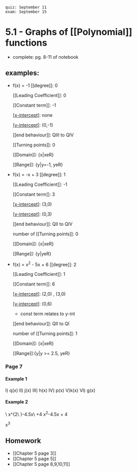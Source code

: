 	quiz: September 11
	exam: September 15


# 5.1 - Graphs of [[Polynomial]] functions
* complete: pg. 8-11 of notebook
## examples:

* f(x) = -1
	[[degree]]: 0
	
	[[Leading Coefficient]]: 0
	
	[[Constant term]]: -1
	
	[[x-intercept]](s): none
	
	[[y-intercept]](s): (0,-1)
	
	[[end behaviour]]: QIII to QIV
	
	[[Turning points]]: 0
	
	[[Domain]]: {x|xeR}
	
	[[Range]]: {y|y=-1, yeR}

* f(x) = -x + 3
	[[degree]]: 1
	
	[[Leading Coefficient]]: -1
	
	[[Constant term]]: 3 
	
	[[x-intercept]](s): (3,0)
	
	[[y-intercept]](s): (0,3)
	
	[[end behaviour]]: QII to QIV
	
	number of [[Turning points]]: 0
	
	[[Domain]]: {x|xeR}
	
	[[Range]]: {y|yeR}

* f(x) = x<sup>2</sup> - 5x + 6 
	[[degree]]: 2
	
	[[Leading Coefficient]]: 1
	
	[[Constant term]]: 6
	
	[[x-intercept]](s): (2,0) , (3,0)
	
	[[y-intercept]](s): (0,6)
	* const term relates to y-int
	
	
	[[end behaviour]]: QII to QI
	
	number of [[Turning points]]: 1
	
	[[Domain]]: {x|xeR}
	
	[[Range]]:{y|y >= 2.5, yeR}

### Page 7
#### Example 1 

I) q(x)
II) j(x)
III) h(x)
IV) p(x)
V)k(x)
VI) g(x)

#### Example 2

\ x^{2\ }-4.5x\ +4
x<sup>2</sup>-4.5x + 4

x<sup>3</sup>
## Homework
* [[Chapter 5 page 3]]
* [[Chapter 5 page 5]]
* [[Chapter 5 page 8,9,10,11]]
